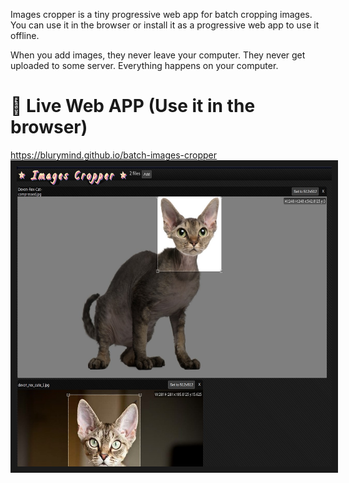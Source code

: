 Images cropper is a tiny progressive web app for batch cropping images.
You can use it in the browser or install it as a progressive web app to use it offline.

When you add images, they never leave your computer. They never get uploaded to some server.
Everything happens on your computer.

# 🧶 Live Web APP (Use it in the browser)
<a href="https://blurymind.github.io/batch-images-cropper">https://blurymind.github.io/batch-images-cropper</a>
<br/>
<a href="https://blurymind.github.io/batch-images-cropper"><img src="https://raw.githubusercontent.com/blurymind/batch-images-cropper/main/cropper1.jpg"
alt="Images cropper web app"  height="480" border="10" /></a>
